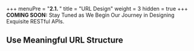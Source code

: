 +++
menuPre = "<b>2.1. </b>"
title = "URL Design"
weight = 3
hidden = true
+++
__COMING SOON:__ Stay Tuned as We Begin Our Journey in Designing Exquisite RESTful APIs.

## Use Meaningful URL Structure